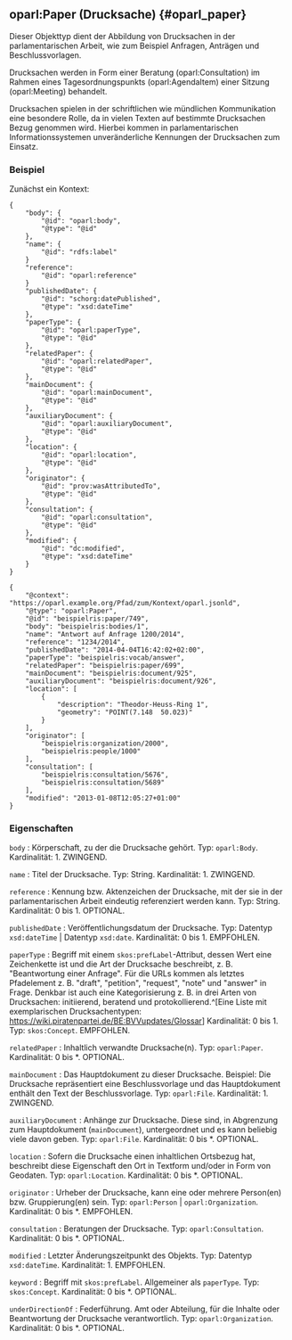 oparl:Paper (Drucksache)  {#oparl_paper}
------------------------

Dieser Objekttyp dient der Abbildung von Drucksachen in der parlamentarischen
Arbeit, wie zum Beispiel Anfragen, Anträgen und Beschlussvorlagen.

Drucksachen werden in Form einer Beratung (oparl:Consultation) im Rahmen
eines Tagesordnungspunkts (oparl:AgendaItem) einer Sitzung (oparl:Meeting)
behandelt.

Drucksachen spielen in der schriftlichen wie mündlichen Kommunikation eine 
besondere Rolle, da in vielen Texten auf bestimmte Drucksachen Bezug genommen 
wird. Hierbei kommen in parlamentarischen Informationssystemen unveränderliche
Kennungen der Drucksachen zum Einsatz.

### Beispiel ###

Zunächst ein Kontext:

~~~~~
{
    "body": {
        "@id": "oparl:body",
        "@type": "@id"
    },
    "name": {
        "@id": "rdfs:label"
    }
    "reference":
        "@id": "oparl:reference"
    }
    "publishedDate": {
        "@id": "schorg:datePublished",
        "@type": "xsd:dateTime"
    },  
    "paperType": {
        "@id": "oparl:paperType",
        "@type": "@id"
    },  
    "relatedPaper": {
        "@id": "oparl:relatedPaper",
        "@type": "@id"
    },
    "mainDocument": {
        "@id": "oparl:mainDocument",
        "@type": "@id"
    },
    "auxiliaryDocument": {
        "@id": "oparl:auxiliaryDocument",
        "@type": "@id"
    },
    "location": {
        "@id": "oparl:location",
        "@type": "@id"
    },
    "originator": {
        "@id": "prov:wasAttributedTo",
        "@type": "@id"
    },
    "consultation": {
        "@id": "oparl:consultation",
        "@type": "@id"
    },
    "modified": {
        "@id": "dc:modified",
        "@type": "xsd:dateTime"
    }
}
~~~~~

~~~~~  {#paper_ex1 .json}
{
    "@context": "https://oparl.example.org/Pfad/zum/Kontext/oparl.jsonld",
    "@type": "oparl:Paper",
    "@id": "beispielris:paper/749",
    "body": "beispielris:bodies/1",
    "name": "Antwort auf Anfrage 1200/2014",
    "reference": "1234/2014",
    "publishedDate": "2014-04-04T16:42:02+02:00",
    "paperType": "beispielris:vocab/answer",
    "relatedPaper": "beispielris:paper/699",
    "mainDocument": "beispielris:document/925",
    "auxiliaryDocument": "beispielris:document/926",
    "location": [
        {
            "description": "Theodor-Heuss-Ring 1",
            "geometry": "POINT(7.148  50.023)"
        }
    ],
    "originator": [
        "beispielris:organization/2000",
        "beispielris:people/1000"
    ],
    "consultation": [
        "beispielris:consultation/5676",
        "beispielris:consultation/5689"
    ],
    "modified": "2013-01-08T12:05:27+01:00"
}
~~~~~

### Eigenschaften

`body`
:   Körperschaft, zu der die Drucksache gehört.
    Typ: `oparl:Body`.
    Kardinalität: 1.
    ZWINGEND.

`name`
:   Titel der Drucksache.
    Typ: String.
    Kardinalität: 1.
    ZWINGEND.

`reference`
:   Kennung bzw. Aktenzeichen der Drucksache, mit der sie in der parlamentarischen
    Arbeit eindeutig referenziert werden kann.
    Typ: String.
    Kardinalität: 0 bis 1.
    OPTIONAL.

`publishedDate`
:   Veröffentlichungsdatum der Drucksache.
    Typ: Datentyp `xsd:dateTime` | Datentyp `xsd:date`.
    Kardinalität: 0 bis 1.
    EMPFOHLEN.

`paperType`
:   Begriff mit einem `skos:prefLabel`-Attribut, dessen Wert eine Zeichenkette
    ist und die Art der Drucksache beschreibt, z. B. "Beantwortung einer Anfrage".
    Für die URLs kommen als letztes Pfadelement z. B. "draft", "petition", "request",
    "note" und "answer" in Frage. Denkbar ist auch eine Kategorisierung z. B. in
    drei Arten von Drucksachen: initiierend, beratend und protokollierend.^[Eine
    Liste mit exemplarischen Drucksachentypen:
    <https://wiki.piratenpartei.de/BE:BVVupdates/Glossar>]
    Kardinalität: 0 bis 1.
    Typ: `skos:Concept`.
    EMPFOHLEN.

`relatedPaper`
:   Inhaltlich verwandte Drucksache(n).
    Typ: `oparl:Paper`.
    Kardinalität: 0 bis *.
    OPTIONAL.

`mainDocument`
:   Das Hauptdokument zu dieser Drucksache. Beispiel: Die Drucksache repräsentiert
    eine Beschlussvorlage und das Hauptdokument enthält den Text der Beschlussvorlage.
    Typ: `oparl:File`.
    Kardinalität: 1.
    ZWINGEND.
    
`auxiliaryDocument`
:   Anhänge zur Drucksache. Diese sind, in Abgrenzung zum Hauptdokument
    (`mainDocument`), untergeordnet und es kann beliebig viele davon geben.
    Typ: `oparl:File`.
    Kardinalität: 0 bis *.
    OPTIONAL.
    
`location`
:   Sofern die Drucksache einen inhaltlichen Ortsbezug hat, beschreibt diese
    Eigenschaft den Ort in Textform und/oder in Form von Geodaten.
    Typ: `oparl:Location`.
    Kardinalität: 0 bis *.
    OPTIONAL.

`originator`
:   Urheber der Drucksache, kann eine oder mehrere Person(en) bzw. Gruppierung(en)
    sein.
    Typ: `oparl:Person` | `oparl:Organization`.
    Kardinalität: 0 bis *.
    EMPFOHLEN.

`consultation`
:   Beratungen der Drucksache.
    Typ: `oparl:Consultation`.
    Kardinalität: 0 bis *.
    OPTIONAL.

`modified`
:   Letzter Änderungszeitpunkt des Objekts.
    Typ: Datentyp `xsd:dateTime`.
    Kardinalität: 1.
    EMPFOHLEN.
    
`keyword`
:   Begriff mit `skos:prefLabel`. Allgemeiner als `paperType`.
    Typ: `skos:Concept`.
    Kardinalität: 0 bis *.
    OPTIONAL.

`underDirectionOf`
:   Federführung. Amt oder Abteilung, für die Inhalte oder Beantwortung der Drucksache verantwortlich.
    Typ: `oparl:Organization`.
    Kardinalität: 0 bis *.
    OPTIONAL.
    
